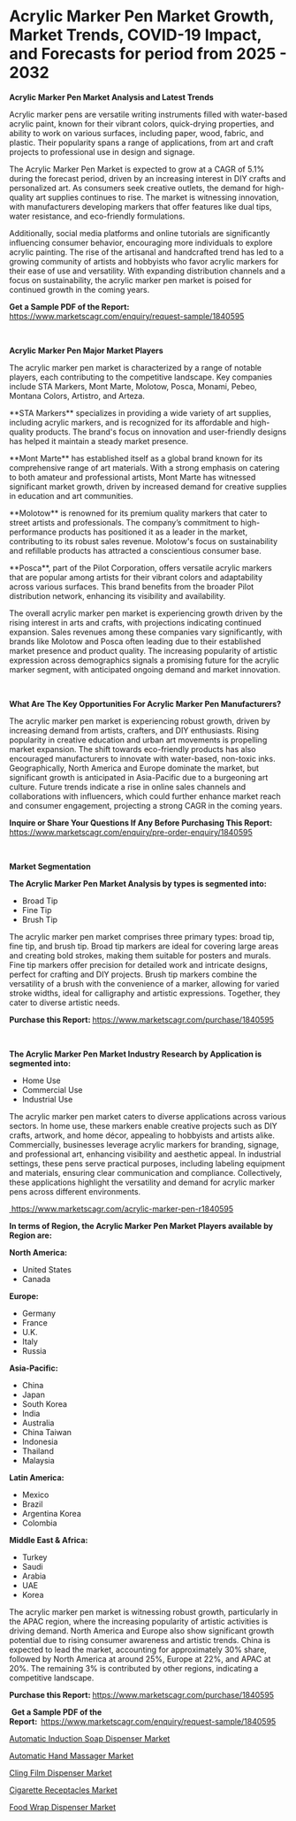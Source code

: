 <p><h1>Acrylic Marker Pen Market Growth, Market Trends, COVID-19 Impact, and Forecasts for period from 2025 - 2032</h1></p><p><strong>Acrylic Marker Pen Market Analysis and Latest Trends</strong></p>
<p><p>Acrylic marker pens are versatile writing instruments filled with water-based acrylic paint, known for their vibrant colors, quick-drying properties, and ability to work on various surfaces, including paper, wood, fabric, and plastic. Their popularity spans a range of applications, from art and craft projects to professional use in design and signage.</p><p>The Acrylic Marker Pen Market is expected to grow at a CAGR of 5.1% during the forecast period, driven by an increasing interest in DIY crafts and personalized art. As consumers seek creative outlets, the demand for high-quality art supplies continues to rise. The market is witnessing innovation, with manufacturers developing markers that offer features like dual tips, water resistance, and eco-friendly formulations.</p><p>Additionally, social media platforms and online tutorials are significantly influencing consumer behavior, encouraging more individuals to explore acrylic painting. The rise of the artisanal and handcrafted trend has led to a growing community of artists and hobbyists who favor acrylic markers for their ease of use and versatility. With expanding distribution channels and a focus on sustainability, the acrylic marker pen market is poised for continued growth in the coming years.</p></p>
<p><strong>Get a Sample PDF of the Report:&nbsp;</strong> <a href="https://www.marketscagr.com/enquiry/request-sample/1840595?utm_campaign=2010&utm_medium=2&utm_source=Github&utm_content=ia&utm_term=05042025&utm_id=acrylic-marker-pen">https://www.marketscagr.com/enquiry/request-sample/1840595</a></p>
<p>&nbsp;</p>
<p><strong>Acrylic Marker Pen Major Market Players</strong></p>
<p><p>The acrylic marker pen market is characterized by a range of notable players, each contributing to the competitive landscape. Key companies include STA Markers, Mont Marte, Molotow, Posca, Monami, Pebeo, Montana Colors, Artistro, and Arteza. </p><p>**STA Markers** specializes in providing a wide variety of art supplies, including acrylic markers, and is recognized for its affordable and high-quality products. The brand's focus on innovation and user-friendly designs has helped it maintain a steady market presence.</p><p>**Mont Marte** has established itself as a global brand known for its comprehensive range of art materials. With a strong emphasis on catering to both amateur and professional artists, Mont Marte has witnessed significant market growth, driven by increased demand for creative supplies in education and art communities. </p><p>**Molotow** is renowned for its premium quality markers that cater to street artists and professionals. The company’s commitment to high-performance products has positioned it as a leader in the market, contributing to its robust sales revenue. Molotow's focus on sustainability and refillable products has attracted a conscientious consumer base.</p><p>**Posca**, part of the Pilot Corporation, offers versatile acrylic markers that are popular among artists for their vibrant colors and adaptability across various surfaces. This brand benefits from the broader Pilot distribution network, enhancing its visibility and availability.</p><p>The overall acrylic marker pen market is experiencing growth driven by the rising interest in arts and crafts, with projections indicating continued expansion. Sales revenues among these companies vary significantly, with brands like Molotow and Posca often leading due to their established market presence and product quality. The increasing popularity of artistic expression across demographics signals a promising future for the acrylic marker segment, with anticipated ongoing demand and market innovation.</p></p>
<p>&nbsp;</p>
<p><strong>What Are The Key Opportunities For Acrylic Marker Pen Manufacturers?</strong></p>
<p><p>The acrylic marker pen market is experiencing robust growth, driven by increasing demand from artists, crafters, and DIY enthusiasts. Rising popularity in creative education and urban art movements is propelling market expansion. The shift towards eco-friendly products has also encouraged manufacturers to innovate with water-based, non-toxic inks. Geographically, North America and Europe dominate the market, but significant growth is anticipated in Asia-Pacific due to a burgeoning art culture. Future trends indicate a rise in online sales channels and collaborations with influencers, which could further enhance market reach and consumer engagement, projecting a strong CAGR in the coming years.</p></p>
<p><strong>Inquire or Share Your Questions If Any Before Purchasing This Report:</strong> <a href="https://www.marketscagr.com/enquiry/pre-order-enquiry/1840595?utm_campaign=2010&utm_medium=2&utm_source=Github&utm_content=ia&utm_term=05042025&utm_id=acrylic-marker-pen">https://www.marketscagr.com/enquiry/pre-order-enquiry/1840595</a></p>
<p>&nbsp;</p>
<p><strong>Market Segmentation</strong></p>
<p><strong>The Acrylic Marker Pen Market Analysis by types is segmented into:</strong></p>
<p><ul><li>Broad Tip</li><li>Fine Tip</li><li>Brush Tip</li></ul></p>
<p><p>The acrylic marker pen market comprises three primary types: broad tip, fine tip, and brush tip. Broad tip markers are ideal for covering large areas and creating bold strokes, making them suitable for posters and murals. Fine tip markers offer precision for detailed work and intricate designs, perfect for crafting and DIY projects. Brush tip markers combine the versatility of a brush with the convenience of a marker, allowing for varied stroke widths, ideal for calligraphy and artistic expressions. Together, they cater to diverse artistic needs.</p></p>
<p><strong>Purchase this Report:&nbsp;</strong><a href="https://www.marketscagr.com/purchase/1840595?utm_campaign=2010&utm_medium=2&utm_source=Github&utm_content=ia&utm_term=05042025&utm_id=acrylic-marker-pen">https://www.marketscagr.com/purchase/1840595</a></p>
<p>&nbsp;</p>
<p><strong>The Acrylic Marker Pen Market Industry Research by Application is segmented into:</strong></p>
<p><ul><li>Home Use</li><li>Commercial Use</li><li>Industrial Use</li></ul></p>
<p><p>The acrylic marker pen market caters to diverse applications across various sectors. In home use, these markers enable creative projects such as DIY crafts, artwork, and home décor, appealing to hobbyists and artists alike. Commercially, businesses leverage acrylic markers for branding, signage, and professional art, enhancing visibility and aesthetic appeal. In industrial settings, these pens serve practical purposes, including labeling equipment and materials, ensuring clear communication and compliance. Collectively, these applications highlight the versatility and demand for acrylic marker pens across different environments.</p></p>
<p><a href="https://www.marketscagr.com/acrylic-marker-pen-r1840595?utm_campaign=2010&utm_medium=2&utm_source=Github&utm_content=ia&utm_term=05042025&utm_id=acrylic-marker-pen">&nbsp;https://www.marketscagr.com/acrylic-marker-pen-r1840595</a></p>
<p><strong>In terms of Region, the Acrylic Marker Pen Market Players available by Region are:</strong></p>
<p>
    <p> <strong> North America: </strong>
        <ul>
            <li>United States</li>
            <li>Canada</li>
        </ul>
        </p> 
    <p> <strong> Europe: </strong>
        <ul>
            <li>Germany</li>
            <li>France</li>
            <li>U.K.</li>
            <li>Italy</li>
            <li>Russia</li>
        </ul>
        </p> 
    <p> <strong> Asia-Pacific: </strong>
        <ul>
            <li>China</li>
            <li>Japan</li>
            <li>South Korea</li>
            <li>India</li>
            <li>Australia</li>
            <li>China Taiwan</li>
            <li>Indonesia</li>
            <li>Thailand</li>
            <li>Malaysia</li>
        </ul>
        </p> 
    <p> <strong> Latin America: </strong>
        <ul>
            <li>Mexico</li>
            <li>Brazil</li>
            <li>Argentina Korea</li>
            <li>Colombia</li>
        </ul>
        </p> 
    <p> <strong> Middle East & Africa: </strong>
        <ul>
            <li>Turkey</li>
            <li>Saudi</li>
            <li>Arabia</li>
            <li>UAE</li>
            <li>Korea</li>
        </ul>
    </p>
    </p>
<p><p>The acrylic marker pen market is witnessing robust growth, particularly in the APAC region, where the increasing popularity of artistic activities is driving demand. North America and Europe also show significant growth potential due to rising consumer awareness and artistic trends. China is expected to lead the market, accounting for approximately 30% share, followed by North America at around 25%, Europe at 22%, and APAC at 20%. The remaining 3% is contributed by other regions, indicating a competitive landscape.</p></p>
<p><strong>Purchase this Report: </strong><a href="https://www.marketscagr.com/purchase/1840595?utm_campaign=2010&utm_medium=2&utm_source=Github&utm_content=ia&utm_term=05042025&utm_id=acrylic-marker-pen">https://www.marketscagr.com/purchase/1840595</a></p>
<p>&nbsp;<strong>Get a Sample PDF of the Report:&nbsp;&nbsp;</strong><a href="https://www.marketscagr.com/enquiry/request-sample/1840595?utm_campaign=2010&utm_medium=2&utm_source=Github&utm_content=ia&utm_term=05042025&utm_id=acrylic-marker-pen">https://www.marketscagr.com/enquiry/request-sample/1840595</a></p>
<p><strong></strong></p>
<p><p><a href="https://github.com/beberjuban9a/Market-Research-Report-List-1/blob/main/automatic-induction-soap-dispenser-market.md?utm_campaign=2010&utm_medium=2&utm_source=Github&utm_content=ia&utm_term=05042025&utm_id=acrylic-marker-pen">Automatic Induction Soap Dispenser Market</a></p><p><a href="https://github.com/diosohusch6x/Market-Research-Report-List-1/blob/main/automatic-hand-massager-market.md?utm_campaign=2010&utm_medium=2&utm_source=Github&utm_content=ia&utm_term=05042025&utm_id=acrylic-marker-pen">Automatic Hand Massager Market</a></p><p><a href="https://github.com/oduorsarath9/Market-Research-Report-List-1/blob/main/cling-film-dispenser-market.md?utm_campaign=2010&utm_medium=2&utm_source=Github&utm_content=ia&utm_term=05042025&utm_id=acrylic-marker-pen">Cling Film Dispenser Market</a></p><p><a href="https://github.com/camacrokesw2/Market-Research-Report-List-1/blob/main/cigarette-receptacles-market.md?utm_campaign=2010&utm_medium=2&utm_source=Github&utm_content=ia&utm_term=05042025&utm_id=acrylic-marker-pen">Cigarette Receptacles Market</a></p><p><a href="https://github.com/ildyduedu/Market-Research-Report-List-1/blob/main/food-wrap-dispenser-market.md?utm_campaign=2010&utm_medium=2&utm_source=Github&utm_content=ia&utm_term=05042025&utm_id=acrylic-marker-pen">Food Wrap Dispenser Market</a></p></p>